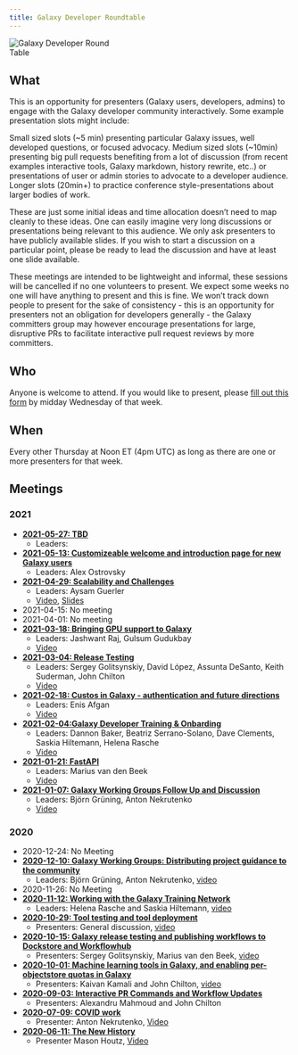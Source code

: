 ```yaml
---
title: Galaxy Developer Roundtable
---
```


<img class="float-right" style="max-width: 12rem;" src="/src/images/galaxy-logos/galaxy-developer-roundtable-300.png" alt="Galaxy Developer Round Table" />

## What

This is an opportunity for presenters (Galaxy users, developers, admins) to engage with the Galaxy developer community interactively. Some example presentation slots might include:

Small sized slots (~5 min) presenting particular Galaxy issues, well developed questions, or focused advocacy.
Medium sized slots (~10min) presenting big pull requests benefiting from a lot of discussion (from recent examples interactive tools, Galaxy markdown, history rewrite, etc..) or presentations of user or admin stories to advocate to a developer audience.
Longer slots (20min+) to practice conference style-presentations about larger bodies of work.

These are just some initial ideas and time allocation doesn’t need to map cleanly to these ideas. One can easily imagine very long discussions or presentations being relevant to this audience. We only ask presenters to have publicly available slides. If you wish to start a discussion on a particular point, please be ready to lead the discussion and have at least one slide available.

These meetings are intended to be lightweight and informal, these sessions will be cancelled if no one volunteers to present. We expect some weeks no one will have anything to present and this is fine. We won’t track down people to present for the sake of consistency - this is an opportunity for presenters not an obligation for developers generally - the Galaxy committers group may however encourage presentations for large, disruptive PRs to facilitate interactive pull request reviews by more committers.

## Who

Anyone is welcome to attend. If you would like to present, please [fill out this form](https://bit.ly/gxdevroundtablepresent) by midday Wednesday of that week.

## When

Every other Thursday at Noon ET (4pm UTC) as long as there are one or more presenters for that week.

## Meetings

### 2021

* **[2021-05-27: TBD](/src/events/2021-05-27-dev-roundtable/index.md)**
  * Leaders:
* **[2021-05-13: Customizeable welcome and introduction page for new Galaxy users](/src/events/2021-05-13-dev-roundtable/index.md)**
  * Leaders: Alex Ostrovsky
* **[2021-04-29: Scalability and Challenges](/src/events/2021-04-29-dev-roundtable/index.md)**
  * Leaders: Aysam Guerler
  * [Video](https://youtu.be/b4fL9fJbIbI), [Slides](https://docs.google.com/presentation/d/1_KVlgGOQ3Vccd4Gfx0tbdidkj5PlAYMvfF1qAxbllbM/edit#)
* 2021-04-15: No meeting
* 2021-04-01: No meeting
* **[2021-03-18: Bringing GPU support to Galaxy](/src/events/2021-03-18-dev-roundtable/index.md)**
  * Leaders: Jashwant Raj, Gulsum Gudukbay
  * [Video](https://youtu.be/bQFv4EVunWw)
* **[2021-03-04: Release Testing](/src/events/2021-03-04-dev-roundtable/index.md)**
  * Leaders: Sergey Golitsynskiy, David López, Assunta DeSanto, Keith Suderman, John Chilton
  * [Video](https://youtu.be/H4oPneXH5hI)
* **[2021-02-18: Custos in Galaxy - authentication and future directions](/src/events/2021-02-18-dev-roundtable/index.md)**
  * Leaders: Enis Afgan
  * [Video](https://youtu.be/Gjrt_raGAuI)
* **[2021-02-04:Galaxy Developer Training & Onbarding](/src/events/2021-02-04-dev-roundtable/index.md)**
  * Leaders: Dannon Baker, Beatriz Serrano-Solano, Dave Clements, Saskia Hiltemann, Helena Rasche
  * [Video](https://youtu.be/OEKV6GFlD_s)
* **[2021-01-21: FastAPI](/src/events/2021-01-21-dev-roundtable/index.md)**
  * Leaders: Marius van den Beek
  * [Video](https://youtu.be/Oe3vcFr80UE)
* **[2021-01-07: Galaxy Working Groups Follow Up and Discussion](/src/events/2021-01-07-dev-roundtable/index.md)**
  * Leaders: Björn Grüning, Anton Nekrutenko
  * [Video](https://youtu.be/OuxyMWuUBpQ)

### 2020

* 2020-12-24: No Meeting
* **[2020-12-10: Galaxy Working Groups: Distributing project guidance to the community](/src/events/2020-12-10-dev-roundtable/index.md)**
  * Leaders: Björn Grüning, Anton Nekrutenko, [video](https://youtu.be/V87OdtdRLJM)
* 2020-11-26: No Meeting
* **[2020-11-12: Working with the Galaxy Training Network](/src/events/2020-11-12-dev-roundtable/index.md)**
  * Leaders: Helena Rasche and Saskia Hiltemann, [video](https://youtu.be/D8GCuQMjjpw)
* **[2020-10-29: Tool testing and tool deployment](/src/events/2020-10-29-dev-roundtable/index.md)**
  * Presenters: General discussion, [video](https://youtu.be/coKgWylWqNU)
* **[2020-10-15: Galaxy release testing and publishing workflows to Dockstore and Workflowhub](/src/events/2020-10-15-dev-roundtable/index.md/)**
  * Presenters: Sergey Golitsynskiy, Marius van den Beek, [video](https://youtu.be/lGEBWXu6Lvw) 
* **[2020-10-01: Machine learning tools in Galaxy, and enabling per-objectstore quotas in Galaxy](/src/events/2020-10-01-dev-roundtable/index.md)**
  * Presenters: Kaivan Kamali and  John Chilton, [video](https://youtu.be/osbRh36-4dc)
* **[2020-09-03: Interactive PR Commands and Workflow Updates](/src/events/2020-09-03-dev-roundtable/index.md)**
  * Presenters: Alexandru Mahmoud and John Chilton
* **[2020-07-09: COVID work](/src/events/2020-07-09-dev-roundtable/index.md)**
  * Presenter: Anton Nekrutenko,  [Video](https://youtu.be/xQHcceFBBTs?t=104)
* **[2020-06-11: The New History](/src/events/2020-06-11-dev-roundtable/index.md)**
  * Presenter Mason Houtz, [Video](https://youtu.be/yR67bFB6W38)
